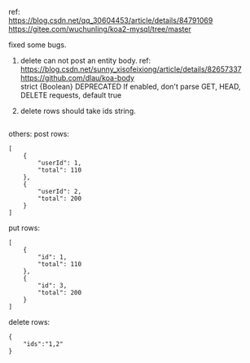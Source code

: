 

ref:  
https://blog.csdn.net/qq_30604453/article/details/84791069  
https://gitee.com/wuchunling/koa2-mysql/tree/master

fixed some bugs.
1. delete can not post an entity body.
ref:  
https://blog.csdn.net/sunny_xisofeixiong/article/details/82657337  
https://github.com/dlau/koa-body  
strict {Boolean} DEPRECATED If enabled, don't parse GET, HEAD, DELETE requests, default true


1. delete rows should take ids string.
   ```

   ```


others:
post rows:
```
[
    {
        "userId": 1,
        "total": 110
    },
    {
        "userId": 2,
        "total": 200
    }
]
```

put rows:
```
[
    {
        "id": 1,
        "total": 110
    },
    {
        "id": 3,
        "total": 200
    }
]
```

delete rows:
```
{
	"ids":"1,2"
}
```